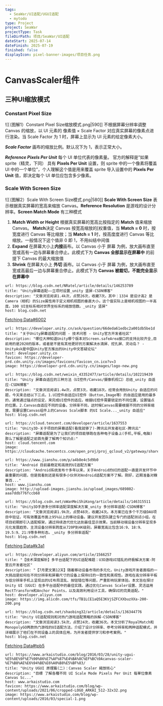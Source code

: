 ```yaml
---
tags:
  - SeaWar/UI适配/UGUI适配
  - mytodo
type: Project
project: SeaWar
projectType: Task
fileDirPath: 项目/SeaWar/UI适配
dateStart: 2025-07-14
dateFinish: 2025-07-19
finished: false
displayIcon: pixel-banner-images/项目任务.png
---
```

# CanvasScaler组件
## 三种UI缩放模式

### Constant Pixel Size
![[（图解1）Constant Pixel Size缩放模式.png|590]]
不根据屏幕分辨率调整 Canvas 的缩放，以 UI 元素的 像素值 × Scale Factor 对应真实屏幕的像素点进行渲染。当 Scale Factor 为 1 时，屏幕上显示为 UI 元素的给定像素大小。

**_Scale Factor_** 画布的缩放比例。默认况下为 1，表示正常大小。

_**Reference Pixels Per Unit**_ 每个 UI 单位代表的像素量。 官方的解释是”如果  sprite（精灵，下同） 具有 **Pixels Per Unit** 设置，则 sprite 中的一个像素将覆盖 UI 中的一个单位”，个人理解这个值是用来覆盖 sprite 导入设置中的 **Pixels Per Unit** 值，即决定每个 UI 单位应包含多少像素。
### Scale With Screen Size
![[（图解2）Scale With Screen Size模式.png|580]]
**Scale With Screen Size** 表示根据真实屏幕的宽高来缩放 Canvas。**Reference Resolution** 是游戏的设计分辨率。**Screen Match Mode** 有三种模式
1. **Match Width or Height** 根据真实屏幕的宽高比按指定的 **Match** 值来缩放 Canvas。  **Match**决定 Canvas 按宽高缩放的[权重值，当 **Match = 0** 时，按宽度进行 Canvas 等比缩放；当 **Match = 1** 时，按高度度进行 Canvas 等比缩放。一般情况下这个值非 0 即 1，不用纠结中间值
2. **Expand** 在屏幕大小上**内接**画布。以 Canvas 小于 屏幕 为例，放大画布直至宽或高有一边与屏幕重合停止。此模式下为 **Canvas 全部显示在屏幕中** 的前提下 Canvas 的最大缩放值
3. **Shrink** 在屏幕大小上 **外切** 画布。以 Canvas 小于 屏幕 为例，放大画布直至宽或高最后一边与屏幕重合停止。此模式下为 **Canvas 被裁切，不能完全显示在屏幕中**


```cardlink
url: https://blog.csdn.net/NRatel/article/details/146253789
title: "Unity屏幕适配——立项时设置_unity 竖屏-CSDN博客"
description: "文章浏览阅读1.4k次，点赞26次，收藏7次。其中：1334 是设计高2 是Camera（相机）的Size属性用于定义相机视图的垂直大小。这个值实际上是相机视图的一半高度。100 UI坐标系相对世界坐标系的缩放倍数。_unity 竖屏"
host: blog.csdn.net
```
[Fetching Data#6002](https://zhuanlan.zhihu.com/p/463633574)

```cardlink
url: https://developer.unity.cn/ask/question/66deda61edbc2a001db5be1d
title: "关于Unity屏幕适配的问题 - 技术问答 - Unity官方开发者社区"
description: "哪位大神知道Unity哪个版本对Screen.safeArea接口的支持比较齐全,目前用的是2020的版本，或者是不是有其他更好的方案解决水滴屏、挖孔屏、灵动岛？ - UnityAsk是中国Unity官方推出的Unity中文答疑论坛"
host: developer.unity.cn
favicon: https://developer-prd.cdn.unity.cn/images/favicons/favicon_cn.ico?v=3
image: https://developer-prd.cdn.unity.cn/images/logo-new.png
```

```cardlink
url: https://blog.csdn.net/weixin_43352477/article/details/102219439
title: "Unity 屏幕自适应的三种方法（UI控件/Canvas/摄像机视口）总结_unity 自适应-CSDN博客"
description: "文章浏览阅读1.4w次，点赞3次，收藏18次。经常会用到Unity 自适应的问题，今天来总结以下三点。1.UI控件自适应UI控件（Button,Image等）的自适应是用的最多的，通常通过锚点的设定，来完成UI控件的适应。根据UI控件需要锁定的不同位置，设置锚点的位置。2.Canvas自适应不同的设备，分辨率不同，这时候Canvas需要根据不同的分辨率缩放，需要设置Canvas组件上的Canvas Scale脚本 的UI Scale..._unity 自适应"
host: blog.csdn.net
```

```cardlink
url: https://cloud.tencent.com/developer/article/1637553
title: "Unity3D-关于项目的屏幕适配(看我就够了)-腾讯云开发者社区-腾讯云"
description: "屏幕适配是为了让我们的项目能够跑在各种电子设备上(手机,平板,电脑) 那么了解是适配之前首先要了解两个知识点:"
host: cloud.tencent.com
image: https://cloudcache.tencentcs.com/open_proj/proj_qcloud_v2/gateway/shareicons/cloud.png
```

```cardlink
url: https://www.jianshu.com/p/a4b8e4c5d9b0
title: "Android 目前最稳定和高效的UI适配方案"
description: "Android系统发布十多年以来，关于Android的UI的适配一直是开发环节中最重要的问题，但是我看到还是有很多小伙伴对Android适配方案不了解。刚好，近期准备对糗事百..."
host: www.jianshu.com
image: http://upload-images.jianshu.io/upload_images/689802-aaa7ddb776fccb68
```

```cardlink
url: https://blog.csdn.net/oWanMeiShiKong/article/details/146315511
title: "Unity3D手游多分辨率适配深度解决方案_unity 多分辨率适配-CSDN博客"
description: "文章浏览阅读1.9k次，点赞48次，收藏24次。本方案已在多个千万级DAU项目中验证，可有效覆盖市面上95%以上的移动设备。建议开发团队建立专门的适配测试小组，在项目初期即引入适配框架，通过持续迭代优化达到最佳显示效果。当前移动端设备分辨率呈现多元化发展趋势，主流设备分辨率跨度从720P到4K级别，屏幕宽高比包含16:9、18:9、19.5:9、21:9等多种形态。_unity 多分辨率适配"
host: blog.csdn.net
```
[Fetching Data#k3a1](https://zhuanlan.zhihu.com/p/658463332)

```cardlink
url: https://developer.aliyun.com/article/1566257
title: "【技术深度解析】多平台适配下的UI适配难题：U3D游戏UI错乱的终极解决方案-阿里云开发者社区"
description: "【7月更文第12天】随着移动设备市场的多元化，Unity游戏开发者面临的一大挑战是如何在不同分辨率和屏幕尺寸的设备上保持UI的一致性和美观性。游戏在高分辨率平板与低分辨率手机上呈现出的UI布局混乱、按钮错位等问题，严重影响玩家体验。本文旨在探讨Unity UI（UGUI）在多平台适配中的最佳实践，通过优化Canvas Scaler设置、灵活运用RectTransform和Anchor Points，以及高效利用设计工具，确保UI的完美适配。"
host: developer.aliyun.com
image: https://img.alicdn.com/tfs/TB1LCE1aQ5E3KVjSZFCXXbuzXXa-200-200.png
```

```cardlink
url: https://blog.csdn.net/shaobing32/article/details/136344776
title: "Unity UI适配规则和对热门游戏适配策略的拆解-CSDN博客"
description: "文章浏览阅读3.5k次，点赞24次，收藏36次。本文分析了RoyalMatch和MonopolyGO两款热门游戏的UI适配方法，介绍了设计分辨率、参考分辨率和两种适配模式，并详细展示了他们在不同设备上的具体应用，为开发者提供学习和参考案例。"
host: blog.csdn.net
```
[Fetching Data#tpb5](https://zhuanlan.zhihu.com/p/350034863)

```cardlink
url: https://www.arkaistudio.com/blog/2016/03/28/unity-ugui-%E5%8E%9F%E7%90%86%E7%AF%87%E4%BA%8C%EF%BC%9Acanvas-scaler-%E7%B8%AE%E6%94%BE%E6%A0%B8%E5%BF%83/
title: "Unity UGUI 原理篇(二)：Canvas Scaler 縮放核心"
description: "目標 了解各種不同 UI Scale Mode Pixels Per Unit 每單位像素 Canvas Sc..."
host: www.arkaistudio.com
favicon: https://www.arkaistudio.com/blog/wp-content/uploads/2021/06/cropped-LOGO_ARKAI_512-32x32.png
image: https://www.arkaistudio.com/blog/wp-content/uploads/2016/03/special-1.png
```
